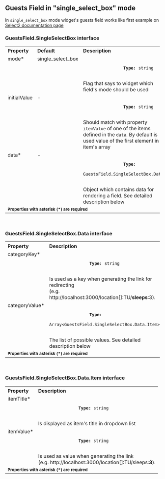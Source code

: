 ## Guests Field in "single_select_box" mode

<!-- STORY -->

In `single_select_box` mode widget's guests field works like first example on [Select2 documentation page](https://select2.org/getting-started/basic-usage#single-select-boxes)

### GuestsField.SingleSelectBox interface

<table>
    <tr>
        <th align="left">Property</th>
        <th align="left">Default</th>
        <th align="left">Description</th>
    </tr>
    <tr>
        <td valign="top">mode*</td>
        <td valign="top">single_select_box</td>
        <td valign="top">
            <p><code>
                <strong>Type:</strong> string
            </code></p>
            Flag that says to widget which field's mode should be used
        </td>
    </tr>
    <tr>
        <td valign="top">initialValue</td>
        <td valign="top">-</td>
        <td valign="top">
            <p><code>
                <strong>Type:</strong> string
            </code></p>
            Should match with property <code>itemValue</code> of one of the items defined in the <code>data</code>. By default is used value of the first element in item's array 
        </td>
    </tr>
    <tr>
        <td valign="top">data*</td>
        <td valign="top">-</td>
        <td valign="top">
            <p><code>
                <strong>Type:</strong>
                GuestsField.SingleSelectBox.Data
            </code></p>
            Object which contains data for rendering a field. See detailed description below
        </td>
    </tr>
    <tr>
        <td colspan="3">
            <b><small>Properties with asterisk (*) are required</small></b>
        </td>
    </tr>
</table>
<br>

### GuestsField.SingleSelectBox.Data interface

<table>
    <tr>
        <th align="left">Property</th>
        <th align="left">Description</th>
    </tr>
    <tr>
        <td valign="top">categoryKey*</td>
        <td valign="top">
            <p><code>
                <strong>Type:</strong> string
            </code></p>
            Is used as a key when generating the link for redirecting 
            <br>(e.g. http://localhost:3000/location[]:TU/<b>sleeps</b>:3).
        </td>
    </tr>
    <tr>
        <td valign="top">categoryValue*</td>
        <td valign="top">
            <p><code>
                <strong>Type:</strong>
                Array&lt;GuestsField.SingleSelectBox.Data.Item&gt;
            </code></p>
            The list of possible values. See detailed description below
        </td>
    </tr>
    <tr>
        <td colspan="2">
            <b><small>Properties with asterisk (*) are required</small></b>
        </td>
    </tr>
</table>
<br>

### GuestsField.SingleSelectBox.Data.Item interface

<table>
    <tr>
        <th align="left">Property</th>
        <th align="left">Description</th>
    </tr>
    <tr>
        <td valign="top">itemTitle*</td>
        <td valign="top">
            <p><code>
                <strong>Type:</strong> string
            </code></p>
            Is displayed as item's title in dropdown list
        </td>
    </tr>
    <tr>
        <td valign="top">itemValue*</td>
        <td valign="top">
            <p><code>
                <strong>Type:</strong> string
            </code></p>
            Is used as value when generating the link
            <br>(e.g. http://localhost:3000/location[]:TU/sleeps:<b>3</b>).
        </td>
    </tr>
    <tr>
        <td colspan="2">
            <b><small>Properties with asterisk (*) are required</small></b>
        </td>
    </tr>
</table>
